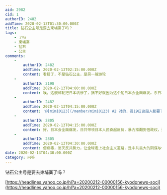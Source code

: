 ```yaml
---
aid: 2982
cid: 1
authorID: 2482
addTime: 2020-02-13T01:30:00.000Z
title: 钻石公主号是要去柬埔寨了吗？
tags:
    - 了吗
    - 柬埔寨
    - 钻石
    - 公主
comments:
    -
        authorID: 2482
        addTime: 2020-02-13T02:15:00.000Z
        content: 看错了，不是钻石公主，是另一艘游轮
    -
        authorID: 2198
        addTime: 2020-02-13T04:00:00.000Z
        content: 唉，这艘邮轮把日本坑惨了，搞不好就因为这个船日本会全面爆发。东日本人现在恨死安倍政权。
    -
        authorID: 2482
        addTime: 2020-02-13T04:15:00.000Z
        content: '@[mimi0123](/member/mimi0123) #2 对的，说19日这船人都要下来了，那腥风血雨的场景，简直不敢想象。'
    -
        authorID: 2805
        addTime: 2020-02-13T04:15:00.000Z
        content: 好，日本会全面爆发，日共带领日本人民奋起反抗，暴力推翻安倍政权，建立新日本。
    -
        authorID: 2805
        addTime: 2020-02-13T04:30:00.000Z
        content: 借病毒，消灭反共势力，让全球走上社会主义道路，是中共最大的阴谋与使命
date: 2020-02-13T04:30:00.000Z
category: 问答
---
```


钻石公主号是要去柬埔寨了吗？

[https://headlines.yahoo.co.jp/hl?a=20200212-00000156-kyodonews-soci](https://headlines.yahoo.co.jp/hl?a=20200212-00000156-kyodonews-soci)
